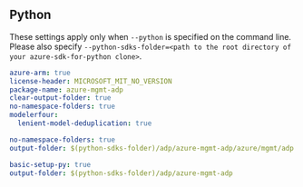 ## Python

These settings apply only when `--python` is specified on the command line.
Please also specify `--python-sdks-folder=<path to the root directory of your azure-sdk-for-python clone>`.

``` yaml $(track2)
azure-arm: true
license-header: MICROSOFT_MIT_NO_VERSION
package-name: azure-mgmt-adp
clear-output-folder: true
no-namespace-folders: true
modelerfour:
  lenient-model-deduplication: true
```

``` yaml $(python-mode) == 'update' && $(track2)
no-namespace-folders: true
output-folder: $(python-sdks-folder)/adp/azure-mgmt-adp/azure/mgmt/adp
```

``` yaml $(python-mode) == 'create' && $(track2)
basic-setup-py: true
output-folder: $(python-sdks-folder)/adp/azure-mgmt-adp
```
